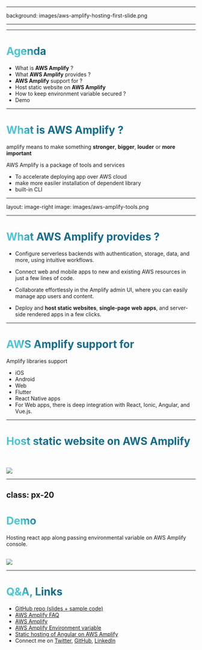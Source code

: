 
---

background: images/aws-amplify-hosting-first-slide.png

---
 

<!--
The last comment block of each slide will be treated as slide notes. It will be visible and editable in Presenter Mode along with the slide. [Read more in the docs](https://sli.dev/guide/syntax.html#notes)
-->

---

# Agenda
- What is **AWS Amplify** ? 
- What **AWS Amplify** provides ?
- **AWS Amplify** support for ? 
- Host static website on **AWS Amplify**
- How to keep environment variable secured ?
- Demo
 

<!--
You can have `style` tag in markdown to override the style for the current page.
Learn more: https://sli.dev/guide/syntax#embedded-styles
-->

<style>
h1 {
  background-color: #2B90B6;
  background-image: linear-gradient(45deg, #4EC5D4 10%, #146b8c 20%);
  background-size: 100%;
  -webkit-background-clip: text;
  -moz-background-clip: text;
  -webkit-text-fill-color: transparent;
  -moz-text-fill-color: transparent;
}
</style>

---

# What is **AWS Amplify** ? 

amplify means to make something **stronger**, **bigger**, **louder** or **more important**
<!-- Before amplify come into picture AWS was providing static hosting using S3 bucket. Problem with S3 was only any library installation like node modules have to
to do it before pushing code into S3 bucket. To solve this problem and make more stronger and better solution come with Amplify console.  -->

AWS Amplify is a package of tools and services

- To accelerate deploying app over AWS cloud 
- make more easiler installation of dependent library 
- built-in CLI


---
layout: image-right
image: images/aws-amplify-tools.png
 
---

# What **AWS Amplify** provides ?

- Configure serverless backends with authentication, storage, data, and more, using intuitive workflows.

- Connect web and mobile apps to new and existing AWS resources in just a few lines of code.

- Collaborate effortlessly in the Amplify admin UI, where you can easily manage app users and content.

- Deploy and **host static websites**, **single-page web apps**, and server-side rendered apps in a few clicks.
---

# **AWS Amplify** support for
Amplify libraries support 
- iOS 
- Android 
- Web 
- Flutter
- React Native apps
- For Web apps, there is deep integration with React, Ionic, Angular, and Vue.js.

---

# Host static website on AWS Amplify
<!-- AWS Amplify offers a fully managed static web hosting service that can be accessed directly from the AWS console. AWS Amplify's static web hosting service provides a complete workflow for building, deploying, and hosting single page web apps or static sites with serverless backends.-->
<br><br>
<img src="/images/aws-hosting-static-website.png">


---
class: px-20
---

# Demo 

Hosting react app along passing environmental variable on AWS Amplify console. 

<br>
<img src="https://c.tenor.com/uba3gOLyOSsAAAAC/stickergiant-action.gif">

--- 

# Q&A, Links

* [GitHub repo (slides + sample code)]()
* [AWS Amplify FAQ](https://aws.amazon.com/amplify/faqs/)
* [AWS Amplify](https://aws.amazon.com/amplify/)
* [AWS Amplify Environment variable](https://docs.aws.amazon.com/amplify/latest/userguide/environment-variables.html)
* [Static hosting of Angular on AWS Amplify ](https://www.internetkatta.com/static-hosting-of-angular-build-using-aws-amplify)
* Connect me on [Twitter](https://twitter.com/aviboy2006), [GitHub](https://github.com/aviboy2006), [LinkedIn](https://www.linkedin.com/in/avinash-dalvi-315b021a/)
